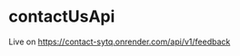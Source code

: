 # contactUsApi

Live on <a href="https://contact-sytq.onrender.com/api/v1/feedback">https://contact-sytq.onrender.com/api/v1/feedback</a>
